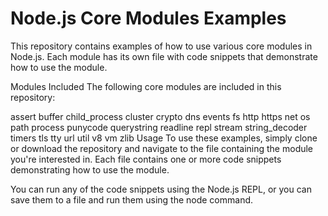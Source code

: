 # Node.js Core Modules Examples
This repository contains examples of how to use various core modules in Node.js. Each module has its own file with code snippets that demonstrate how to use the module.

Modules Included
The following core modules are included in this repository:

assert
buffer
child_process
cluster
crypto
dns
events
fs
http
https
net
os
path
process
punycode
querystring
readline
repl
stream
string_decoder
timers
tls
tty
url
util
v8
vm
zlib
Usage
To use these examples, simply clone or download the repository and navigate to the file containing the module you're interested in. Each file contains one or more code snippets demonstrating how to use the module.

You can run any of the code snippets using the Node.js REPL, or you can save them to a file and run them using the node command.
